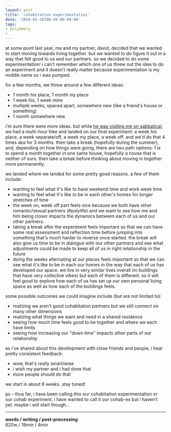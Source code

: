```yaml
---
layout: post
title: 'cohabitation experimentation'
date: '2024-01-28T06:46:00-04:00'
tags:
- polyamory
- 
--- 
```




at some point last year, me and my partner, david, decided that we wanted to start moving towards living together. but we wanted to do figure it out in a way that felt good to us and our partners. so we decided to do some experimentation! i can't remember which one of us threw out the idea to do an experiment and it doesn't really matter because experimentation is my middle name so i was pumped. 

for a few months, we threw around a few different ideas:

* 1 month his place, 1 month my place
* 1 week his, 1 week mine
* multiple weeks, spaced apart, somewhere new (like a friend's house or something)
* 1 month somewhere new

i'm sure there were more ideas. but while [he was visiting me on sabbatical]({{site.baseurl}}2024/01/25/sabbatical-reflection-partner/), we had a multi-hour hike and landed on our final experiment: a week his place, a week separate/off, a week my place, a week off. and we'd do that 4 times aka for 3 months. then take a break (hopefully during the summer), and, depending on how things were going, there are two path options: 1 is to spend a month together in one same house, hopefully a house that is neither of ours. then take a break before thinking about moving in together more permanently. 

we landed where we landed for some pretty good reasons. a few of them include: 

* wanting to feel what it's like to have weekend time and work week time
* wanting to feel what it's like to be in each other's homes for longer stretches of time
* the week on, week off part feels nice because we both have other romantic/sexual partners (#polylife) and we want to see how me and him being closer impacts the dynamics between each of us and our other partners. 
* taking a break after the experiment feels important so that we can have some real assessment and reflection time before jumping into something that's much harder to reverse once started. the break will also give us time to be in dialogue with our other partners and see what adjustments could be made to keep all of us in right relationship in the future
* doing the weeks alternating at our places feels important so that we can see what it's like to be in each our homes in the way that each of us has developed our space. we live in very similar lives overall (in buildings that have very collective vibes) but each of them is different. so it will feel good to explore how each of us has set up our own personal living space as well as how each of the buildings feels. 

some possible outcomes we could imagine include (but are not limited to):

* realizing we aren't good cohabitation partners but we still connect on many other dimensions
* realizing what things we want and need in a shared residence
* seeing how much time feels good to be together and where we each have limits
* seeing how increasing our "down time" impacts other parts of our relationship


as i've shared about this development with close friends and people, i hear pretty consistent feedback: 

* wow, that's really smart/wise
* i wish my partner and i had done that
* more people should do that

we start in about 6 weeks. stay tuned!

ps - thus far, i have been calling this our cohabitation experimentation or our cohab experiment. i have wanted to call it our cohab-ex but i haven't yet. maybe i will start though...

---


<!-- hyperlink bank -->


<!-- &#042; = asterisk -->
<!-- &#039; = single quote '-->

**words / writing / post-processing**  
620w / 18min / 4min